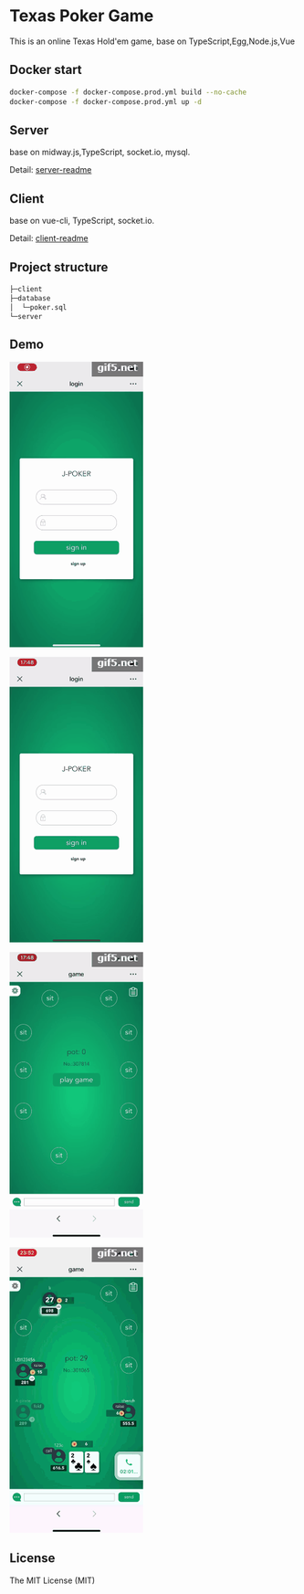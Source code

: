 # Texas Poker Game

This is an online Texas Hold'em game, base on TypeScript,Egg,Node.js,Vue

## Docker start

```bash
docker-compose -f docker-compose.prod.yml build --no-cache
docker-compose -f docker-compose.prod.yml up -d
```

## Server

base on midway.js,TypeScript, socket.io, mysql.

Detail: [server-readme](./server/README.md)

## Client

base on vue-cli, TypeScript, socket.io.

Detail: [client-readme](./client/README.md)

## Project structure

``` plain
├─client
├─database
│  └─poker.sql
└─server
```

## Demo

![demo1](./images/demo1.gif)

![demo2](./images/demo2.gif)

![demo3](./images/demo3.gif)

![demo4](./images/demo4.gif)

## License

The MIT License (MIT)
